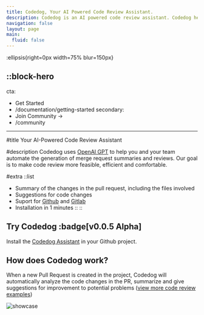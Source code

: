 ```yaml
---
title: Codedog, Your AI Powered Code Review Assistant.
description: Codedog is an AI powered code review assistant. Codedog helps you and your team automate the generation of merge request summaries and reviews.
navigation: false
layout: page
main:
  fluid: false
---
```


:ellipsis{right=0px width=75% blur=150px}

::block-hero
---
cta:
  - Get Started
  - /documentation/getting-started
secondary:
  - Join Community →
  - /community
---

#title
Your AI-Powered Code Review Assistant

#description
Codedog uses [OpenAI GPT](https://www.openai.com) to help you and your team automate the generation of merge request summaries and reviews. Our goal is to make code review more feasible, efficient and comfortable.

#extra
  ::list
  - Summary of the changes in the pull request, including the files involved
  - Suggestions for code changes
  - Suport for [Github](https://www.github.com) and [Gitlab](https://www.gitlab.com)
  - Installation in 1 minutes
  ::
::



## Try Codedog :badge[v0.0.5 Alpha]

Install the [Codedog Assistant](https://github.com/apps/codedog-assistant) in your Github project.

## How does Codedog work?

When a new Pull Request is created in the project, Codedog will automatically analyze the code changes in the PR, summarize and give suggestions for improvement to potential problems ([view more code review examples](examples))

![showcase](showcase.png)
